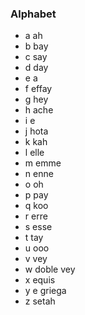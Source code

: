 
### Alphabet

- a ah
- b bay
- c say
- d day
- e a
- f effay
- g hey
- h ache
- i e
- j hota
- k kah
- l elle
- m emme
- n enne
- o oh
- p pay
- q koo
- r erre
- s esse
- t tay
- u ooo
- v vey
- w doble vey
- x equis
- y e griega
- z setah
